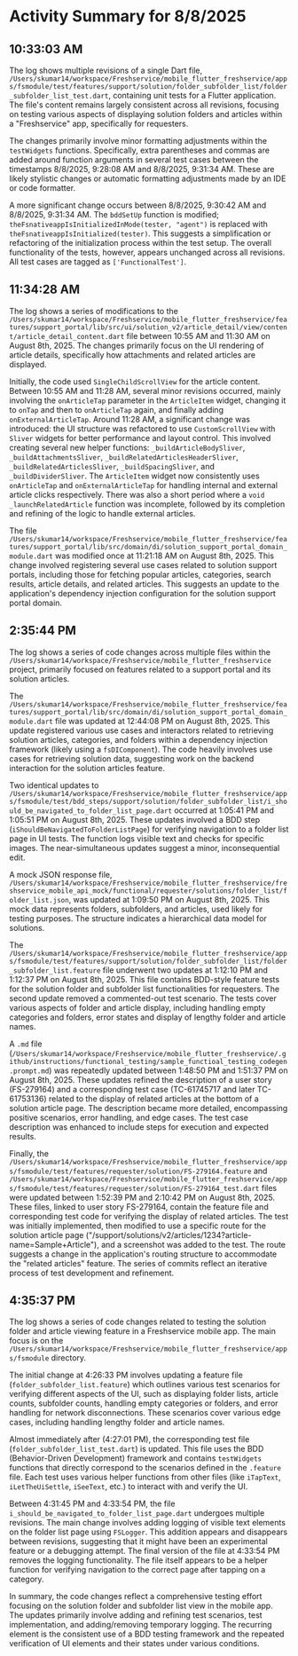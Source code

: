 # Activity Summary for 8/8/2025

## 10:33:03 AM
The log shows multiple revisions of a single Dart file, `/Users/skumar14/workspace/Freshservice/mobile_flutter_freshservice/apps/fsmodule/test/features/support/solution/folder_subfolder_list/folder_subfolder_list_test.dart`, containing unit tests for a Flutter application.  The file's content remains largely consistent across all revisions, focusing on testing various aspects of displaying solution folders and articles within a "Freshservice" app, specifically for requesters.


The changes primarily involve minor formatting adjustments within the `testWidgets` functions.  Specifically,  extra parentheses and commas are added around function arguments in several test cases between the timestamps 8/8/2025, 9:28:08 AM and 8/8/2025, 9:31:34 AM.  These are likely stylistic changes or automatic formatting adjustments made by an IDE or code formatter.

A more significant change occurs between 8/8/2025, 9:30:42 AM and 8/8/2025, 9:31:34 AM.  The `bddSetUp` function is modified; `theFsnativeappIsInitializedInMode(tester, "agent")` is replaced with `theFsnativeappIsInitialized(tester)`. This suggests a simplification or refactoring of the initialization process within the test setup.  The overall functionality of the tests, however, appears unchanged across all revisions.  All test cases are tagged as `['FunctionalTest']`.


## 11:34:28 AM
The log shows a series of modifications to the `/Users/skumar14/workspace/Freshservice/mobile_flutter_freshservice/features/support_portal/lib/src/ui/solution_v2/article_detail/view/content/article_detail_content.dart` file between 10:55 AM and 11:30 AM on August 8th, 2025.  The changes primarily focus on the UI rendering of article details, specifically how attachments and related articles are displayed.

Initially, the code used `SingleChildScrollView` for the article content.  Between 10:55 AM and 11:28 AM, several minor revisions occurred, mainly involving the `onArticleTap` parameter in the `ArticleItem` widget, changing it to `onTap` and then to `onArticleTap` again, and finally adding `onExternalArticleTap`.  Around 11:28 AM, a significant change was introduced: the UI structure was refactored to use `CustomScrollView` with `Sliver` widgets for better performance and layout control.  This involved creating several new helper functions: `_buildArticleBodySliver`, `_buildAttachmentsSliver`, `_buildRelatedArticlesHeaderSliver`, `_buildRelatedArticlesSliver`, `_buildSpacingSliver`, and `_buildDividerSliver`. The `ArticleItem` widget now consistently uses `onArticleTap` and `onExternalArticleTap` for handling internal and external article clicks respectively. There was also a short period where a `void _launchRelatedArticle` function was incomplete, followed by its completion and refining of the logic to handle external articles.


The file `/Users/skumar14/workspace/Freshservice/mobile_flutter_freshservice/features/support_portal/lib/src/domain/di/solution_support_portal_domain_module.dart` was modified once at 11:21:18 AM on August 8th, 2025. This change involved registering several use cases related to solution support portals, including those for fetching popular articles, categories, search results, article details, and related articles.  This suggests an update to the application's dependency injection configuration for the solution support portal domain.


## 2:35:44 PM
The log shows a series of code changes across multiple files within the `/Users/skumar14/workspace/Freshservice/mobile_flutter_freshservice` project, primarily focused on features related to a support portal and its solution articles.

The `/Users/skumar14/workspace/Freshservice/mobile_flutter_freshservice/features/support_portal/lib/src/domain/di/solution_support_portal_domain_module.dart` file was updated at 12:44:08 PM on August 8th, 2025.  This update registered various use cases and interactors related to retrieving solution articles, categories, and folders within a dependency injection framework (likely using a `fsDIComponent`).  The code heavily involves use cases for retrieving solution data, suggesting work on the backend interaction for the solution articles feature.

Two identical updates to `/Users/skumar14/workspace/Freshservice/mobile_flutter_freshservice/apps/fsmodule/test/bdd_steps/support/solution/folder_subfolder_list/i_should_be_navigated_to_folder_list_page.dart` occurred at 1:05:41 PM and 1:05:51 PM on August 8th, 2025. These updates involved a BDD step (`iShouldBeNavigatedToFolderListPage`) for verifying navigation to a folder list page in UI tests. The function logs visible text and checks for specific images. The near-simultaneous updates suggest a minor, inconsequential edit.

A mock JSON response file, `/Users/skumar14/workspace/Freshservice/mobile_flutter_freshservice/freshservice_mobile_api_mock/functional/requester/solutions/folder_list/folder_list.json`, was updated at 1:09:50 PM on August 8th, 2025.  This mock data represents folders, subfolders, and articles, used likely for testing purposes.  The structure indicates a hierarchical data model for solutions.

The `/Users/skumar14/workspace/Freshservice/mobile_flutter_freshservice/apps/fsmodule/test/features/support/solution/folder_subfolder_list/folder_subfolder_list.feature` file underwent two updates at 1:12:10 PM and 1:12:37 PM on August 8th, 2025. This file contains BDD-style feature tests for the solution folder and subfolder list functionalities for requesters. The second update removed a commented-out test scenario.  The tests cover various aspects of folder and article display, including handling empty categories and folders, error states and display of lengthy folder and article names.

A `.md` file (`/Users/skumar14/workspace/Freshservice/mobile_flutter_freshservice/.github/instructions/functional_testing/sample_functioal_testing_codegen.prompt.md`)  was repeatedly updated between 1:48:50 PM and 1:51:37 PM on August 8th, 2025.  These updates refined the description of a user story (FS-279164) and a corresponding test case (TC-61745717 and later TC-61753136) related to the display of related articles at the bottom of a solution article page. The description became more detailed, encompassing positive scenarios, error handling, and edge cases.  The test case description was enhanced to include steps for execution and expected results.

Finally, the `/Users/skumar14/workspace/Freshservice/mobile_flutter_freshservice/apps/fsmodule/test/features/requester/solution/FS-279164.feature` and `/Users/skumar14/workspace/Freshservice/mobile_flutter_freshservice/apps/fsmodule/test/features/requester/solution/FS-279164_test.dart` files were updated between 1:52:39 PM and 2:10:42 PM on August 8th, 2025.  These files, linked to user story FS-279164, contain the feature file and corresponding test code for verifying the display of related articles.  The test was initially implemented, then modified to use a specific route for the solution article page ("/support/solutions/v2/articles/1234?article-name=Sample+Article"), and a screenshot was added to the test. The route suggests a change in the application's routing structure to accommodate the "related articles" feature.  The series of commits reflect an iterative process of test development and refinement.


## 4:35:37 PM
The log shows a series of code changes related to testing the solution folder and article viewing feature in a Freshservice mobile app.  The main focus is on the `/Users/skumar14/workspace/Freshservice/mobile_flutter_freshservice/apps/fsmodule` directory.

The initial change at 4:26:33 PM involves updating a feature file (`folder_subfolder_list.feature`) which outlines various test scenarios for verifying different aspects of the UI, such as displaying folder lists, article counts, subfolder counts, handling empty categories or folders, and error handling for network disconnections.  These scenarios cover various edge cases, including handling lengthy folder and article names.

Almost immediately after (4:27:01 PM), the corresponding test file (`folder_subfolder_list_test.dart`) is updated. This file uses the BDD (Behavior-Driven Development) framework and contains `testWidgets` functions that directly correspond to the scenarios defined in the `.feature` file.  Each test uses various helper functions from other files (like `iTapText`, `iLetTheUiSettle`, `iSeeText`, etc.) to interact with and verify the UI.


Between 4:31:45 PM and 4:33:54 PM, the file `i_should_be_navigated_to_folder_list_page.dart` undergoes multiple revisions. The main change involves adding logging of visible text elements on the folder list page using `FSLogger`. This addition appears and disappears between revisions, suggesting that it might have been an experimental feature or a debugging attempt. The final version of the file at 4:33:54 PM removes the logging functionality.  The file itself appears to be a helper function for verifying navigation to the correct page after tapping on a category.

In summary, the code changes reflect a comprehensive testing effort focusing on the solution folder and subfolder list view in the mobile app.  The updates primarily involve adding and refining test scenarios, test implementation, and adding/removing temporary logging. The recurring element is the consistent use of a BDD testing framework and the repeated verification of UI elements and their states under various conditions.
